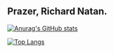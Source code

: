 <h2>Prazer, Richard Natan.</h2>

[![Anurag's GitHub stats](https://github-readme-stats.vercel.app/api?username=richard-natan&count_private=true&theme=kacho_ga)](https://github.com/anuraghazra/github-readme-stats)

[![Top Langs](https://github-readme-stats.vercel.app/api/top-langs/?username=richard-natan&layout=compact)](https://github.com/anuraghazra/github-readme-stats)
